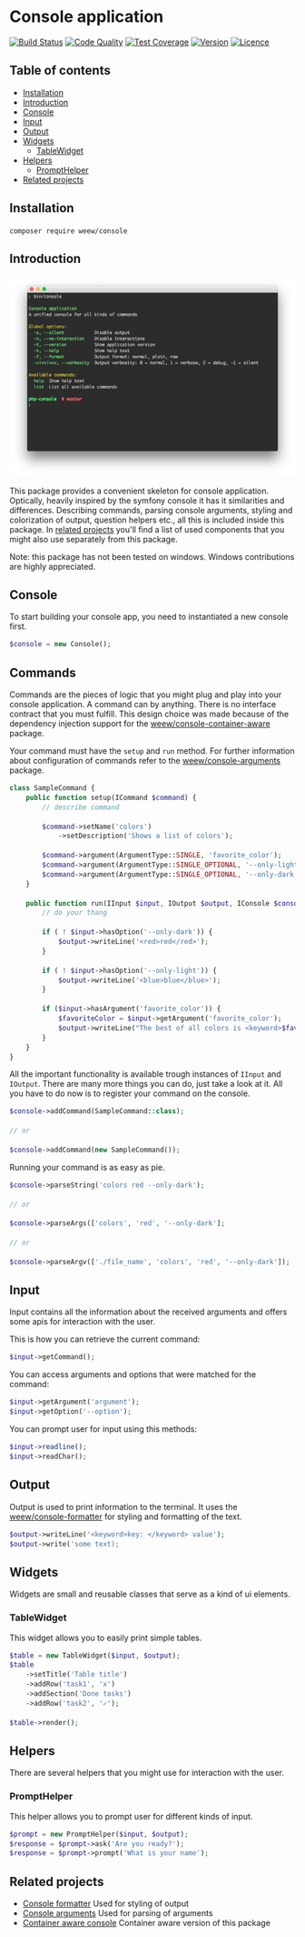 # Console application

[![Build Status](https://img.shields.io/travis/weew/console.svg)](https://travis-ci.org/weew/console)
[![Code Quality](https://img.shields.io/scrutinizer/g/weew/console.svg)](https://scrutinizer-ci.com/g/weew/console)
[![Test Coverage](https://img.shields.io/coveralls/weew/console.svg)](https://coveralls.io/github/weew/console)
[![Version](https://img.shields.io/packagist/v/weew/console.svg)](https://packagist.org/packages/weew/console)
[![Licence](https://img.shields.io/packagist/l/weew/console.svg)](https://packagist.org/packages/weew/console)

## Table of contents

- [Installation](#installation)
- [Introduction](#introduction)
- [Console](#console)
- [Input](#input)
- [Output](#output)
- [Widgets](#widgets)
    - [TableWidget](#tablewidget)
- [Helpers](#helpers)
    - [PromptHelper](#prompthelper)
- [Related projects](#related-projects)

## Installation

`composer require weew/console`

## Introduction

![Screenshot](screenshot.png?raw=true)

This package provides a convenient skeleton for console application. Optically, heavily inspired by the symfony console it has it similarities and differences. Describing commands, parsing console arguments, styling and colorization of output, question helpers etc., all this is included inside this package. In [related projects](#related-projects) you'll find a list of used components that you might also use separately from this package.

Note: this package has not been tested on windows. Windows contributions are highly appreciated.

## Console

To start building your console app, you need to instantiated a new console first.

```php
$console = new Console();
```

## Commands

Commands are the pieces of logic that you might plug and play into your console application. A command can by anything. There is no interface contract that you must fulfill. This design choice was made because of the dependency injection support for the [weew/console-container-aware](https://github.com/weew/console-formatter) package.

Your command must have the `setup` and `run` method. For further information about configuration of commands refer to the [weew/console-arguments](https://github.com/weew/console-arguments) package.

```php
class SampleCommand {
    public function setup(ICommand $command) {
        // describe command

        $command->setName('colors')
            ->setDescription('Shows a list of colors');

        $command->argument(ArgumentType::SINGLE, 'favorite_color');
        $command->argument(ArgumentType::SINGLE_OPTIONAL, '--only-light');
        $command->argument(ArgumentType::SINGLE_OPTIONAL, '--only-dark');
    }

    public function run(IInput $input, IOutput $output, IConsole $console) {
        // do your thang

        if ( ! $input->hasOption('--only-dark')) {
            $output->writeLine('<red>red</red>');
        }

        if ( ! $input->hasOption('--only-light')) {
            $output->writeLine('<blue>blue</blue>');
        }

        if ($input->hasArgument('favorite_color')) {
            $favoriteColor = $input->getArgument('favorite_color');
            $output->writeLine("The best of all colors is <keyword>$favoriteColor</keyword>");
        }
    }
}
```

All the important functionality is available trough instances of `IInput` and `IOutput`. There are many more things you can do, just take a look at it. All you have to do now is to register your command on the console.

```php
$console->addCommand(SampleCommand::class);

// or

$console->addCommand(new SampleCommand());
```

Running your command is as easy as pie.

```php
$console->parseString('colors red --only-dark');

// or

$console->parseArgs(['colors', 'red', '--only-dark'];

// or

$console->parseArgv(['./file_name', 'colors', 'red', '--only-dark']);
```

## Input

Input contains all the information about the received arguments and offers some apis for interaction with the user.

This is how you can retrieve the current command:

```php
$input->getCommand();
```

You can access arguments and options that were matched for the command:

```php
$input->getArgument('argument');
$input->getOption('--option');
```

You can prompt user for input using this methods:

```php
$input->readline();
$input->readChar();
```

## Output

Output is used to print information to the terminal. It uses the [weew/console-formatter](https://github.com/weew/console-formatter) for styling and formatting of the text.

```php
$output->writeLine('<keyword>key: </keyword> value');
$output->write('some text);
```

## Widgets

Widgets are small and reusable classes that serve as a kind of ui elements.

### TableWidget

This widget allows you to easily print simple tables.

```php
$table = new TableWidget($input, $output);
$table
    ->setTitle('Table title')
    ->addRow('task1', 'x')
    ->addSection('Done tasks')
    ->addRow('task2', '✓');

$table->render();
```

## Helpers

There are several helpers that you might use for interaction with the user.

### PromptHelper

This helper allows you to prompt user for different kinds of input.

```php
$prompt = new PromptHelper($input, $output);
$response = $prompt->ask('Are you ready?');
$response = $prompt->prompt('What is your name');
```

## Related projects

- [Console formatter](https://github.com/weew/console-formatter) Used for styling of output
- [Console arguments](https://github.com/weew/console-arguments) Used for parsing of arguments
- [Container aware console](https://github.com/weew/console-container-aware) Container aware version of this package
